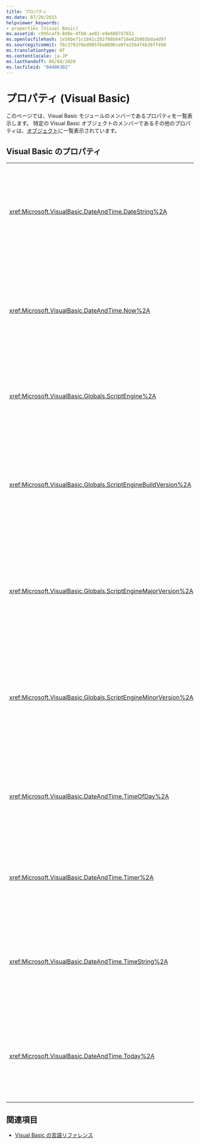 ```yaml
---
title: プロパティ
ms.date: 07/20/2015
helpviewer_keywords:
- properties [Visual Basic]
ms.assetid: c995caf9-8d0e-4fb8-ae02-e9e6087d7651
ms.openlocfilehash: 1e56be71c1841c202f08b64716e62b003bda4d97
ms.sourcegitcommit: f8c270376ed905f6a8896ce0fe25b4f4b38ff498
ms.translationtype: HT
ms.contentlocale: ja-JP
ms.lasthandoff: 06/04/2020
ms.locfileid: "84406302"
---
```

# <a name="properties-visual-basic"></a>プロパティ (Visual Basic)

このページでは、Visual Basic モジュールのメンバーであるプロパティを一覧表示します。 特定の Visual Basic オブジェクトのメンバーであるその他のプロパティは、[オブジェクト](objects/index.md)に一覧表示されています。  
  
## <a name="visual-basic-properties"></a>Visual Basic のプロパティ  
  
|||  
|---|---|  
|<xref:Microsoft.VisualBasic.DateAndTime.DateString%2A>|システムの現在の日付を表す `String` 値を取得または設定します。|  
|<xref:Microsoft.VisualBasic.DateAndTime.Now%2A>|ご利用のシステムに従った現在の日付と時刻を含む `Date` 値を返します。|  
|<xref:Microsoft.VisualBasic.Globals.ScriptEngine%2A>|現在使用中のランタイムを表す `String` を返します。|  
|<xref:Microsoft.VisualBasic.Globals.ScriptEngineBuildVersion%2A>|現在使用中のランタイムのビルド バージョン番号を含む `Integer` を返します。|  
|<xref:Microsoft.VisualBasic.Globals.ScriptEngineMajorVersion%2A>|現在使用中のランタイムのメジャー バージョン番号を含む `Integer` を返します。|  
|<xref:Microsoft.VisualBasic.Globals.ScriptEngineMinorVersion%2A>|現在使用中のランタイムのマイナー バージョン番号を含む `Integer` を返します。|  
|<xref:Microsoft.VisualBasic.DateAndTime.TimeOfDay%2A>|システムの現在の時刻を含む `Date` 値を取得または設定します。|  
|<xref:Microsoft.VisualBasic.DateAndTime.Timer%2A>|深夜からの経過秒数を表す `Double` 値を返します。|  
|<xref:Microsoft.VisualBasic.DateAndTime.TimeString%2A>|システムの現在の時刻を表す `String` 値を取得または設定します。|  
|<xref:Microsoft.VisualBasic.DateAndTime.Today%2A>|システムの現在の日付を含む `Date` 値を取得または設定します。|  
  
## <a name="see-also"></a>関連項目

- [Visual Basic の言語リファレンス](index.md)
